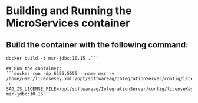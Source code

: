 # Building and Running the MicroServices container

## Build the container with the following command:

```cd base-image 
docker build -t msr-jdbc:10.15 .```

## Run the container:
```docker run -dp 6555:5555 --name msr -v /home/user/licenseKey.xml:/opt/softwareag/IntegrationServer/config/licenseKey.xml -e SAG_IS_LICENSE_FILE=/opt/softwareag/IntegrationServer/config/licenseKey.xml msr-jdbc:10.15```